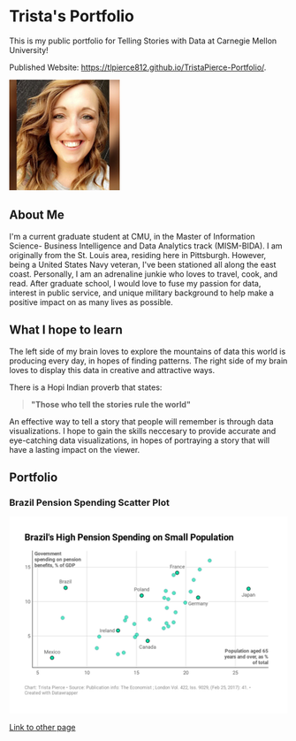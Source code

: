 # Trista's Portfolio
This is my public portfolio for Telling Stories with Data at Carnegie Mellon University!

Published Website: https://tlpierce812.github.io/TristaPierce-Portfolio/.

<img src="Good Profile Pic.jfif" width="200"/>

## About Me
I'm a current graduate student at CMU, in the Master of Information Science- Business Intelligence and Data Analytics track (MISM-BIDA).
I am originally from the St. Louis area, residing here in Pittsburgh. However, being a United States Navy veteran, I've been stationed all along the east coast. 
Personally, I am an adrenaline junkie who loves to travel, cook, and read. After graduate school, I would love to fuse my passion for data, interest in public service, and unique military background to help make a positive impact on as many lives as possible.

## What I hope to learn 
The left side of my brain loves to explore the mountains of data this world is producing every day, in hopes of finding patterns.  The right side of my brain loves to display this data in creative and attractive ways.

There is a Hopi Indian proverb that states: 

> **"Those who tell the 
> stories rule the world"**

An effective way to tell a story that people will remember is through data visualizations. I hope to gain the skills neccesary to provide accurate and eye-catching data visualizations, in hopes of portraying a story that will have a lasting impact on the viewer.

## Portfolio 

### Brazil Pension Spending Scatter Plot
<img src="DataWrapper-Brazil.png" width="800"/>

[Link to other page](page2test.md)
